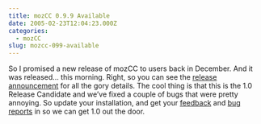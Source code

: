 ```yaml
---
title: mozCC 0.9.9 Available
date: 2005-02-23T12:04:23.000Z
categories:
  - mozCC
slug: mozcc-099-available
---
```

So I promised a new release of mozCC to users back in December. And it was released… this morning. Right, so you can see the [release announcement][1]  for all the gory details. The cool thing is that this is the 1.0 Release Candidate and we’ve fixed a couple of bugs that were pretty annoying. So update your installation, and get your [feedback][2]  and [bug reports][3]  in so we can get 1.0 out the door.



 [1]: http://www.yergler.net/projects/mozcc/news
 [2]: /contact
 [3]: http://mozcc.mozdev.org/bugs.html
